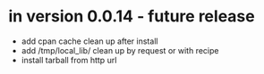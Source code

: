 # in version 0.0.14 - future release
- add cpan cache clean up after install
- add /tmp/local_lib/ clean up by request or with recipe
- install tarball from http url

